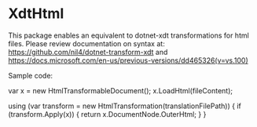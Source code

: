 # XdtHtml

This package enables an equivalent to dotnet-xdt transformations for html files.
Please review documentation on syntax at: https://github.com/nil4/dotnet-transform-xdt and https://docs.microsoft.com/en-us/previous-versions/dd465326(v=vs.100)

Sample code:

var x = new HtmlTransformableDocument();
x.LoadHtml(fileContent);

using (var transform = new HtmlTransformation(translationFilePath))
{
    if (transform.Apply(x))
    {
        return x.DocumentNode.OuterHtml;
    }
}
